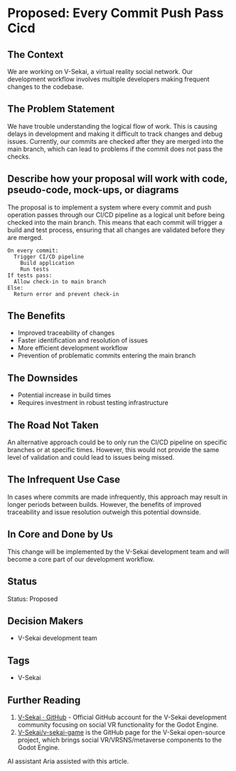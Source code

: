 # Proposed: Every Commit Push Pass Cicd

## The Context

We are working on V-Sekai, a virtual reality social network. Our development workflow involves multiple developers making frequent changes to the codebase.

## The Problem Statement

We have trouble understanding the logical flow of work. This is causing delays in development and making it difficult to track changes and debug issues. Currently, our commits are checked after they are merged into the main branch, which can lead to problems if the commit does not pass the checks.

## Describe how your proposal will work with code, pseudo-code, mock-ups, or diagrams

The proposal is to implement a system where every commit and push operation passes through our CI/CD pipeline as a logical unit before being checked into the main branch. This means that each commit will trigger a build and test process, ensuring that all changes are validated before they are merged.

```pseudo
On every commit:
  Trigger CI/CD pipeline
    Build application
    Run tests
If tests pass:
  Allow check-in to main branch
Else:
  Return error and prevent check-in
```

## The Benefits

- Improved traceability of changes
- Faster identification and resolution of issues
- More efficient development workflow
- Prevention of problematic commits entering the main branch

## The Downsides

- Potential increase in build times
- Requires investment in robust testing infrastructure

## The Road Not Taken

An alternative approach could be to only run the CI/CD pipeline on specific branches or at specific times. However, this would not provide the same level of validation and could lead to issues being missed.

## The Infrequent Use Case

In cases where commits are made infrequently, this approach may result in longer periods between builds. However, the benefits of improved traceability and issue resolution outweigh this potential downside.

## In Core and Done by Us

This change will be implemented by the V-Sekai development team and will become a core part of our development workflow.

## Status

Status: Proposed <!-- Draft | Proposed | Rejected | Accepted | Deprecated | Superseded by -->

## Decision Makers

- V-Sekai development team

## Tags

- V-Sekai

## Further Reading

1. [V-Sekai · GitHub](https://github.com/v-sekai) - Official GitHub account for the V-Sekai development community focusing on social VR functionality for the Godot Engine.
2. [V-Sekai/v-sekai-game](https://github.com/v-sekai/v-sekai-game) is the GitHub page for the V-Sekai open-source project, which brings social VR/VRSNS/metaverse components to the Godot Engine.

AI assistant Aria assisted with this article.

